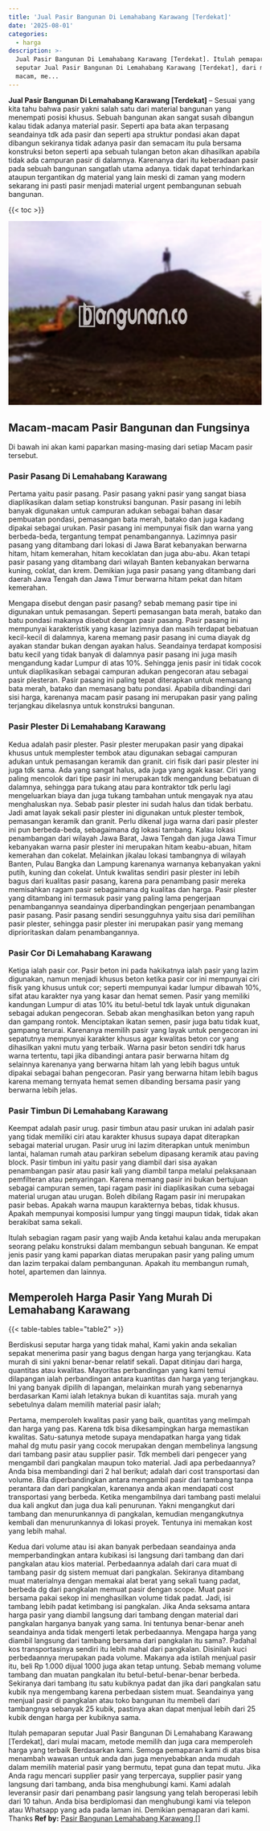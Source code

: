 ```yaml
---
title: 'Jual Pasir Bangunan Di Lemahabang Karawang [Terdekat]'
date: '2025-08-01'
categories:
  - harga
description: >-
  Jual Pasir Bangunan Di Lemahabang Karawang [Terdekat]. Itulah pemaparan
  seputar Jual Pasir Bangunan Di Lemahabang Karawang [Terdekat], dari mulai
  macam, me...
---
```


**Jual Pasir Bangunan Di Lemahabang Karawang \[Terdekat\]** – Sesuai yang kita tahu bahwa pasir yakni salah satu dari material bangunan yang menempati posisi khusus. Sebuah bangunan akan sangat susah dibangun kalau tidak adanya material pasir. Seperti apa bata akan terpasang seandainya tdk ada pasir dan seperti apa struktur pondasi akan dapat dibangun sekiranya tidak adanya pasir dan semacam itu pula bersama konstruksi beton seperti apa sebuah tulangan beton akan dihasilkan apabila tidak ada campuran pasir di dalamnya. Karenanya dari itu keberadaan pasir pada sebuah bangunan sangatlah utama adanya. tidak dapat terhindarkan ataupun tergantikan dg material yang lain meski di zaman yang modern sekarang ini pasti pasir menjadi material urgent pembangunan sebuah bangunan.

{{< toc >}}

![Jual Pasir Bangunan Di Lemahabang Karawang [Terdekat]](/images/jual-pasir-bangunan-68.png)

## Macam-macam Pasir Bangunan dan Fungsinya

Di bawah ini akan kami paparkan masing-masing dari setiap Macam pasir tersebut.

### Pasir Pasang Di Lemahabang Karawang

Pertama yaitu pasir pasang. Pasir pasang yakni pasir yang sangat biasa diaplikasikan dalam setiap konstruksi bangunan. Pasir pasang ini lebih banyak digunakan untuk campuran adukan sebagai bahan dasar pembuatan pondasi, pemasangan bata merah, batako dan juga kadang dipakai sebagai urukan. Pasir pasang ini mempunyai fisik dan warna yang berbeda-beda, tergantung tempat penambangannya. Lazimnya pasir pasang yang ditambang dari lokasi di Jawa Barat kebanyakan berwarna hitam, hitam kemerahan, hitam kecoklatan dan juga abu-abu. Akan tetapi pasir pasang yang ditambang dari wilayah Banten kebanyakan berwarna kuning, coklat, dan krem. Demikian juga pasir pasang yang ditambang dari daerah Jawa Tengah dan Jawa Timur berwarna hitam pekat dan hitam kemerahan.

Mengapa disebut dengan pasir pasang? sebab memang pasir tipe ini digunakan untuk pemasangan. Seperti pemasangan bata merah, batako dan batu pondasi makanya disebut dengan pasir pasang. Pasir pasang ini mempunyai karakteristik yang kasar lazimnya dan masih terdapat bebatuan kecil-kecil di dalamnya, karena memang pasir pasang ini cuma diayak dg ayakan standar bukan dengan ayakan halus. Seandainya terdapat komposisi batu kecil yang tidak banyak di dalamnya pasir pasang ini juga masih mengandung kadar Lumpur di atas 10%. Sehingga jenis pasir ini tidak cocok untuk diaplikasikan sebagai campuran adukan pengecoran atau sebagai pasir plesteran. Pasir pasang ini paling tepat diterapkan untuk memasang bata merah, batako dan memasang batu pondasi. Apabila dibandingi dari sisi harga, karenanya macam pasir pasang ini merupakan pasir yang paling terjangkau dikelasnya untuk konstruksi bangunan.

### Pasir Plester Di Lemahabang Karawang

Kedua adalah pasir plester. Pasir plester merupakan pasir yang dipakai khusus untuk memplester tembok atau digunakan sebagai campuran adukan untuk pemasangan keramik dan granit. ciri fisik dari pasir plester ini juga tdk sama. Ada yang sangat halus, ada juga yang agak kasar. Ciri yang paling mencolok dari tipe pasir ini merupakan tdk mengandung bebatuan di dalamnya, sehingga para tukang atau para kontraktor tdk perlu lagi mengeluarkan biaya dan juga tukang tambahan untuk mengayak nya atau menghaluskan nya. Sebab pasir plester ini sudah halus dan tidak berbatu. Jadi amat layak sekali pasir plester ini digunakan untuk plester tembok, pemasangan keramik dan granit. Perlu dikenal juga warna dari pasir plester ini pun berbeda-beda, sebagaimana dg lokasi tambang. Kalau lokasi penambangan dari wilayah Jawa Barat, Jawa Tengah dan juga Jawa Timur kebanyakan warna pasir plester ini merupakan hitam keabu-abuan, hitam kemerahan dan cokelat. Melainkan jikalau lokasi tambangnya di wilayah Banten, Pulau Bangka dan Lampung karenanya warnanya kebanyakan yakni putih, kuning dan cokelat. Untuk kwalitas sendiri pasir plester ini lebih bagus dari kualitas pasir pasang, karena para penambang pasir mereka memisahkan ragam pasir sebagaimana dg kualitas dan harga. Pasir plester yang ditambang ini termasuk pasir yang paling lama pengerjaan penambangannya seandainya diperbandingkan pengerjaan penambangan pasir pasang. Pasir pasang sendiri sesungguhnya yaitu sisa dari pemilihan pasir plester, sehingga pasir plester ini merupakan pasir yang memang diprioritaskan dalam penambangannya.

### Pasir Cor Di Lemahabang Karawang

Ketiga ialah pasir cor. Pasir beton ini pada hakikatnya ialah pasir yang lazim digunakan, namun menjadi khusus beton ketika pasir cor ini mempunyai ciri fisik yang khusus untuk cor; seperti mempunyai kadar lumpur dibawah 10%, sifat atau karakter nya yang kasar dan hemat semen. Pasir yang memiliki kandungan Lumpur di atas 10% itu betul-betul tdk layak untuk digunakan sebagai adukan pengecoran. Sebab akan menghasilkan beton yang rapuh dan gampang rontok. Menciptakan ikatan semen, pasir juga batu tidak kuat, gampang terurai. Karenanya memilih pasir yang layak untuk pengecoran ini sepatutnya mempunyai karakter khusus agar kwalitas beton cor yang dihasilkan yakni mutu yang terbaik. Warna pasir beton sendiri tdk harus warna tertentu, tapi jika dibandingi antara pasir berwarna hitam dg selainnya karenanya yang berwarna hitam lah yang lebih bagus untuk dipakai sebagai bahan pengecoran. Pasir yang berwarna hitam lebih bagus karena memang ternyata hemat semen dibanding bersama pasir yang berwarna lebih jelas.

### Pasir Timbun Di Lemahabang Karawang

Keempat adalah pasir urug. pasir timbun atau pasir urukan ini adalah pasir yang tidak memiliki ciri atau karakter khusus supaya dapat diterapkan sebagai material urugan. Pasir urug ini lazim diterapkan untuk menimbun lantai, halaman rumah atau parkiran sebelum dipasang keramik atau paving block. Pasir timbun ini yaitu pasir yang diambil dari sisa ayakan penambangan pasir atau pasir kali yang diambil tanpa melalui pelaksanaan pemfilteran atau penyaringan. Karena memang pasir ini bukan bertujuan sebagai campuran semen, tapi ragam pasir ini diaplikasikan cuma sebagai material urugan atau urugan. Boleh dibilang Ragam pasir ini merupakan pasir bebas. Apakah warna maupun karakternya bebas, tidak khusus. Apakah mempunyai komposisi lumpur yang tinggi maupun tidak, tidak akan berakibat sama sekali.

Itulah sebagian ragam pasir yang wajib Anda ketahui kalau anda merupakan seorang pelaku konstruksi dalam membangun sebuah bangunan. Ke empat jenis pasir yang kami paparkan diatas merupakan pasir yang paling umum dan lazim terpakai dalam pembangunan. Apakah itu membangun rumah, hotel, apartemen dan lainnya.

## Memperoleh Harga Pasir Yang Murah Di Lemahabang Karawang

{{< table-tables table="table2" >}}

Berdiskusi seputar harga yang tidak mahal, Kami yakin anda sekalian sepakat menerima pasir yang bagus dengan harga yang terjangkau. Kata murah di sini yakni benar-benar relatif sekali. Dapat ditinjau dari harga, quantitas atau kwalitas. Mayoritas perbandingan yang kami temui dilapangan ialah perbandingan antara kuantitas dan harga yang terjangkau. Ini yang banyak dipilih di lapangan, melainkan murah yang sebenarnya berdasarkan Kami ialah letaknya bukan di kuantitas saja. murah yang sebetulnya dalam memilih material pasir ialah;

Pertama, memperoleh kwalitas pasir yang baik, quantitas yang melimpah dan harga yang pas. Karena tdk bisa dikesampingkan harga memastikan kwalitas. Satu-satunya metode supaya mendapatkan harga yang tidak mahal dg mutu pasir yang cocok merupakan dengan membelinya langsung dari tambang pasir atau supplier pasir. Tdk membeli dari pengecer yang mengambil dari pangkalan maupun toko material. Jadi apa perbedaannya? Anda bisa membandingi dari 2 hal berikut; adalah dari cost transportasi dan volume. Bila diperbandingkan antara mengambil pasir dari tambang tanpa perantara dan dari pangkalan, karenanya anda akan mendapati cost transportasi yang berbeda. Ketika mengambilnya dari tambang pasti melalui dua kali angkut dan juga dua kali penurunan. Yakni mengangkut dari tambang dan menurunkannya di pangkalan, kemudian mengangkutnya kembali dan menurunkannya di lokasi proyek. Tentunya ini memakan kost yang lebih mahal.

Kedua dari volume atau isi akan banyak perbedaan seandainya anda memperbandingkan antara kubikasi isi langsung dari tambang dan dari pangkalan atau kios material. Perbedaannya adalah dari cara muat di tambang pasir dg sistem memuat dari pangkalan. Sekiranya ditambang muat materialnya dengan memakai alat berat yang sekali tuang padat, berbeda dg dari pangkalan memuat pasir dengan scope. Muat pasir bersama pakai sekop ini menghasilkan volume tidak padat. Jadi, isi tambang lebih padat ketimbang isi pangkalan. Jika Anda seksama antara harga pasir yang diambil langsung dari tambang dengan material dari pangkalan harganya banyak yang sama. Ini tentunya benar-benar aneh seandainya anda tidak mengerti letak perbedaannya. Mengapa harga yang diambil langsung dari tambang bersama dari pangkalan itu sama?. Padahal kos transportasinya sendiri itu lebih mahal dari pangkalan. Disinilah kuci perbedaannya merupakan pada volume. Makanya ada istilah menjual pasir itu, beli Rp 1.000 dijual 1000 juga akan tetap untung. Sebab memang volume tambang dan muatan pangkalan itu betul-betul-benar-benar berbeda. Sekiranya dari tambang itu satu kubiknya padat dan jika dari pangkalan satu kubik nya mengembang karena perbedaan sistem muat. Seandainya yang menjual pasir di pangkalan atau toko bangunan itu membeli dari tambangnya sebanyak 25 kubik, pastinya akan dapat menjual lebih dari 25 kubik dengan harga per kubiknya sama.

Itulah pemaparan seputar Jual Pasir Bangunan Di Lemahabang Karawang \[Terdekat\], dari mulai macam, metode memilih dan juga cara memperoleh harga yang terbaik Berdasarkan kami. Semoga pemaparan kami di atas bisa menambah wawasan untuk anda dan juga menyebabkan anda mudah dalam memilih material pasir yang bermutu, tepat guna dan tepat mutu. Jika Anda ragu mencari supplier pasir yang terpercaya, supplier pasir yang langsung dari tambang, anda bisa menghubungi kami. Kami adalah leveransir pasir dari penambang pasir langsung yang telah beroperasi lebih dari 10 tahun. Anda bisa berdiplomasi dan menghubungi kami via telepon atau Whatsapp yang ada pada laman ini. Demikian pemaparan dari kami. Thanks
**Ref by:** [Pasir Bangunan Lemahabang Karawang []](https://id.wikipedia.org/wiki/Pasir)
